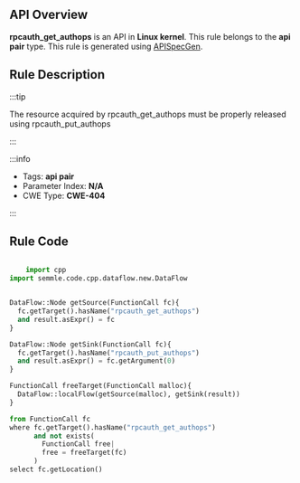 ---
---


## API Overview
**rpcauth_get_authops** is an API in **Linux kernel**. This rule belongs to the **api pair** type. This rule is generated using [APISpecGen](../../tools/APISpecGen).
## Rule Description

:::tip

The resource acquired by rpcauth_get_authops must be properly released using rpcauth_put_authops

:::

:::info

- Tags: **api pair**
- Parameter Index: **N/A**
- CWE Type: **CWE-404**

:::

## Rule Code
```python

    import cpp
import semmle.code.cpp.dataflow.new.DataFlow


DataFlow::Node getSource(FunctionCall fc){
  fc.getTarget().hasName("rpcauth_get_authops")
  and result.asExpr() = fc
}

DataFlow::Node getSink(FunctionCall fc){
  fc.getTarget().hasName("rpcauth_put_authops")
  and result.asExpr() = fc.getArgument(0)
}

FunctionCall freeTarget(FunctionCall malloc){
  DataFlow::localFlow(getSource(malloc), getSink(result))
}

from FunctionCall fc
where fc.getTarget().hasName("rpcauth_get_authops")
      and not exists(
        FunctionCall free| 
        free = freeTarget(fc)
      )
select fc.getLocation()

    
```